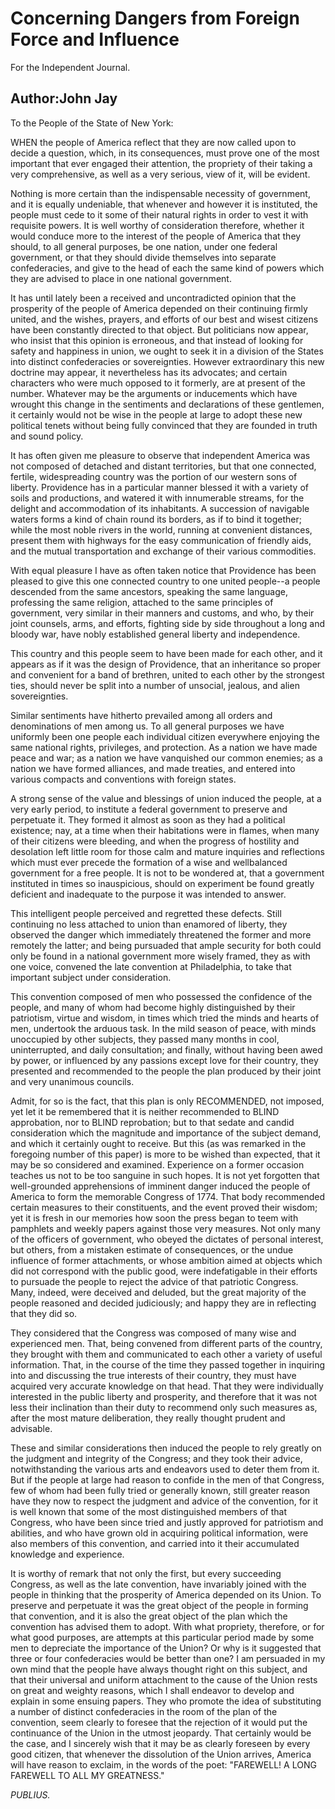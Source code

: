 # Concerning Dangers from Foreign Force and Influence

For the Independent Journal.

## Author:John Jay

To the People of the State of New York:

WHEN the people of America reflect that they are now called upon to decide a question, which, in its consequences, must prove one of the most important that ever engaged their attention, the propriety of their taking a very comprehensive, as well as a very serious, view of it, will be evident.

Nothing is more certain than the indispensable necessity of government, and it is equally undeniable, that whenever and however it is instituted, the people must cede to it some of their natural rights in order to vest it with requisite powers. It is well worthy of consideration therefore, whether it would conduce more to the interest of the people of America that they should, to all general purposes, be one nation, under one federal government, or that they should divide themselves into separate confederacies, and give to the head of each the same kind of powers which they are advised to place in one national government.

It has until lately been a received and uncontradicted opinion that the prosperity of the people of America depended on their continuing firmly united, and the wishes, prayers, and efforts of our best and wisest citizens have been constantly directed to that object. But politicians now appear, who insist that this opinion is erroneous, and that instead of looking for safety and happiness in union, we ought to seek it in a division of the States into distinct confederacies or sovereignties. However extraordinary this new doctrine may appear, it nevertheless has its advocates; and certain characters who were much opposed to it formerly, are at present of the number. Whatever may be the arguments or inducements which have wrought this change in the sentiments and declarations of these gentlemen, it certainly would not be wise in the people at large to adopt these new political tenets without being fully convinced that they are founded in truth and sound policy.

It has often given me pleasure to observe that independent America was not composed of detached and distant territories, but that one connected, fertile, widespreading country was the portion of our western sons of liberty. Providence has in a particular manner blessed it with a variety of soils and productions, and watered it with innumerable streams, for the delight and accommodation of its inhabitants. A succession of navigable waters forms a kind of chain round its borders, as if to bind it together; while the most noble rivers in the world, running at convenient distances, present them with highways for the easy communication of friendly aids, and the mutual transportation and exchange of their various commodities.

With equal pleasure I have as often taken notice that Providence has been pleased to give this one connected country to one united people--a people descended from the same ancestors, speaking the same language, professing the same religion, attached to the same principles of government, very similar in their manners and customs, and who, by their joint counsels, arms, and efforts, fighting side by side throughout a long and bloody war, have nobly established general liberty and independence.

This country and this people seem to have been made for each other, and it appears as if it was the design of Providence, that an inheritance so proper and convenient for a band of brethren, united to each other by the strongest ties, should never be split into a number of unsocial, jealous, and alien sovereignties.

Similar sentiments have hitherto prevailed among all orders and denominations of men among us. To all general purposes we have uniformly been one people each individual citizen everywhere enjoying the same national rights, privileges, and protection. As a nation we have made peace and war; as a nation we have vanquished our common enemies; as a nation we have formed alliances, and made treaties, and entered into various compacts and conventions with foreign states.

A strong sense of the value and blessings of union induced the people, at a very early period, to institute a federal government to preserve and perpetuate it. They formed it almost as soon as they had a political existence; nay, at a time when their habitations were in flames, when many of their citizens were bleeding, and when the progress of hostility and desolation left little room for those calm and mature inquiries and reflections which must ever precede the formation of a wise and wellbalanced government for a free people. It is not to be wondered at, that a government instituted in times so inauspicious, should on experiment be found greatly deficient and inadequate to the purpose it was intended to answer.

This intelligent people perceived and regretted these defects. Still continuing no less attached to union than enamored of liberty, they observed the danger which immediately threatened the former and more remotely the latter; and being pursuaded that ample security for both could only be found in a national government more wisely framed, they as with one voice, convened the late convention at Philadelphia, to take that important subject under consideration.

This convention composed of men who possessed the confidence of the people, and many of whom had become highly distinguished by their patriotism, virtue and wisdom, in times which tried the minds and hearts of men, undertook the arduous task. In the mild season of peace, with minds unoccupied by other subjects, they passed many months in cool, uninterrupted, and daily consultation; and finally, without having been awed by power, or influenced by any passions except love for their country, they presented and recommended to the people the plan produced by their joint and very unanimous councils.

Admit, for so is the fact, that this plan is only RECOMMENDED, not imposed, yet let it be remembered that it is neither recommended to BLIND approbation, nor to BLIND reprobation; but to that sedate and candid consideration which the magnitude and importance of the subject demand, and which it certainly ought to receive. But this \(as was remarked in the foregoing number of this paper\) is more to be wished than expected, that it may be so considered and examined. Experience on a former occasion teaches us not to be too sanguine in such hopes. It is not yet forgotten that well-grounded apprehensions of imminent danger induced the people of America to form the memorable Congress of 1774. That body recommended certain measures to their constituents, and the event proved their wisdom; yet it is fresh in our memories how soon the press began to teem with pamphlets and weekly papers against those very measures. Not only many of the officers of government, who obeyed the dictates of personal interest, but others, from a mistaken estimate of consequences, or the undue influence of former attachments, or whose ambition aimed at objects which did not correspond with the public good, were indefatigable in their efforts to pursuade the people to reject the advice of that patriotic Congress. Many, indeed, were deceived and deluded, but the great majority of the people reasoned and decided judiciously; and happy they are in reflecting that they did so.

They considered that the Congress was composed of many wise and experienced men. That, being convened from different parts of the country, they brought with them and communicated to each other a variety of useful information. That, in the course of the time they passed together in inquiring into and discussing the true interests of their country, they must have acquired very accurate knowledge on that head. That they were individually interested in the public liberty and prosperity, and therefore that it was not less their inclination than their duty to recommend only such measures as, after the most mature deliberation, they really thought prudent and advisable.

These and similar considerations then induced the people to rely greatly on the judgment and integrity of the Congress; and they took their advice, notwithstanding the various arts and endeavors used to deter them from it. But if the people at large had reason to confide in the men of that Congress, few of whom had been fully tried or generally known, still greater reason have they now to respect the judgment and advice of the convention, for it is well known that some of the most distinguished members of that Congress, who have been since tried and justly approved for patriotism and abilities, and who have grown old in acquiring political information, were also members of this convention, and carried into it their accumulated knowledge and experience.

It is worthy of remark that not only the first, but every succeeding Congress, as well as the late convention, have invariably joined with the people in thinking that the prosperity of America depended on its Union. To preserve and perpetuate it was the great object of the people in forming that convention, and it is also the great object of the plan which the convention has advised them to adopt. With what propriety, therefore, or for what good purposes, are attempts at this particular period made by some men to depreciate the importance of the Union? Or why is it suggested that three or four confederacies would be better than one? I am persuaded in my own mind that the people have always thought right on this subject, and that their universal and uniform attachment to the cause of the Union rests on great and weighty reasons, which I shall endeavor to develop and explain in some ensuing papers. They who promote the idea of substituting a number of distinct confederacies in the room of the plan of the convention, seem clearly to foresee that the rejection of it would put the continuance of the Union in the utmost jeopardy. That certainly would be the case, and I sincerely wish that it may be as clearly foreseen by every good citizen, that whenever the dissolution of the Union arrives, America will have reason to exclaim, in the words of the poet: "FAREWELL! A LONG FAREWELL TO ALL MY GREATNESS."

_PUBLIUS._

